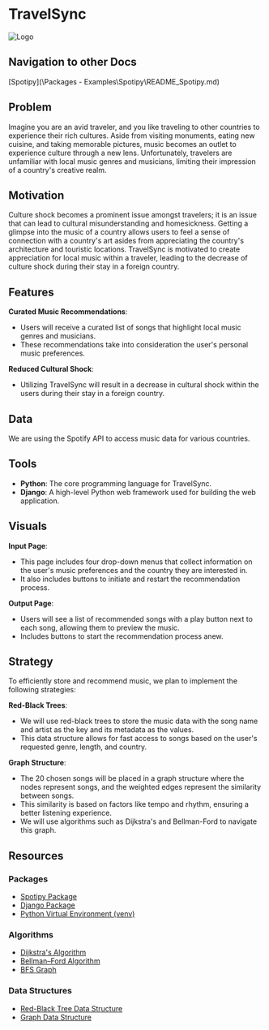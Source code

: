 # TravelSync
![Logo]("")

## Navigation to other Docs
[Spotipy](\Packages - Examples\Spotipy\README_Spotipy.md)

## Problem
Imagine you are an avid traveler, and you like traveling to other countries to experience their rich cultures. Aside from visiting monuments, eating new cuisine, and taking memorable pictures, music becomes an outlet to experience culture through a new lens. Unfortunately, travelers are unfamiliar with local music genres and musicians, limiting their impression of a country's creative realm.

## Motivation
Culture shock becomes a prominent issue amongst travelers; it is an issue that can lead to cultural misunderstanding and homesickness. Getting a glimpse into the music of a country allows users to feel a sense of connection with a country's art asides from appreciating the country's architecture and touristic locations. TravelSync is motivated to create appreciation for local music within a traveler, leading to the decrease of culture shock during their stay in a foreign country.

## Features

**Curated Music Recommendations**: 
* Users will receive a curated list of songs that highlight local music genres and musicians. 
* These recommendations take into consideration the user's personal music preferences.

**Reduced Cultural Shock**: 
  * Utilizing TravelSync will result in a decrease in cultural shock within the users during their stay in a foreign country.

## Data
 We are using the Spotify API to access music data for various countries. 

## Tools
* **Python**: The core programming language for TravelSync.
* **Django**: A high-level Python web framework used for building the web application.
## Visuals

 **Input Page**: 
* This page includes four drop-down menus that collect information on the user's music preferences and the country they are interested in. 
* It also includes buttons to initiate and restart the recommendation process.

 **Output Page**: 
  * Users will see a list of recommended songs with a play button next to each song, allowing them to preview the music. 
  * Includes buttons to start the recommendation process anew.

## Strategy
To efficiently store and recommend music, we plan to implement the following strategies:

 **Red-Black Trees**: 
 * We will use red-black trees to store the music data with the song name and artist as the key and its metadata as the values. 
 * This data structure allows for fast access to songs based on the user's requested genre, length, and country.

 **Graph Structure**: 
 * The 20 chosen songs will be placed in a graph structure where the nodes represent songs, and the weighted edges represent the similarity between songs. 
 * This similarity is based on factors like tempo and rhythm, ensuring a better listening experience. 
 * We will use algorithms such as Dijkstra's and Bellman-Ford to navigate this graph.

## Resources
### Packages
* [Spotipy Package](https://spotipy.readthedocs.io/en/2.22.1/)
* [Django Package](https://docs.djangoproject.com/en/4.2/)
* [Python Virtual Environment (venv)](https://docs.python.org/3/library/venv.html)

### Algorithms
* [Dijkstra's Algorithm](https://www.scaler.com/topics/data-structures/dijkstra-algorithm/)
* [Bellman–Ford Algorithm](https://www.geeksforgeeks.org/bellman-ford-algorithm-dp-23/)
* [BFS Graph](https://www.geeksforgeeks.org/breadth-first-search-or-bfs-for-a-graph/)

### Data Structures
* [Red-Black Tree Data Structure](https://www.geeksforgeeks.org/introduction-to-red-black-tree/)
* [Graph Data Structure](https://www.geeksforgeeks.org/graph-data-structure-and-algorithms/)
